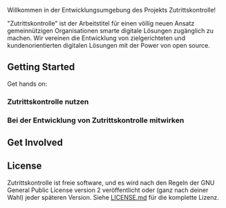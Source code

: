 Willkommen in der Entwicklungsumgebung des Projekts Zutrittskontrolle!

"Zutrittskontrolle" ist der Arbeitstitel für einen völlig neuen Ansatz gemeinnützigen Organisationen smarte digitale Lösungen zugänglich zu machen. Wir vereinen die Entwicklung von zielgerichteten und kundenorientierten digitalen Lösungen mit der Power von open source.

## Getting Started

Get hands on: 

### Zutrittskontrolle nutzen


### Bei der Entwicklung von Zutrittskontrolle mitwirken


## Get Involved


## License

Zutrittskontrolle ist freie software, und es wird nach den Regeln der GNU General Public License version 2 veröffentlicht oder (ganz nach deiner Wahl) jeder späteren Version. Siehe [LICENSE.md](LICENSE.md) für die komplette Lizenz.
